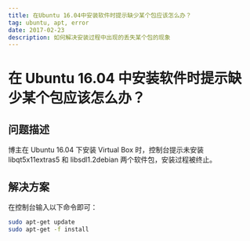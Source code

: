 ```yaml
---
title: 在Ubuntu 16.04中安装软件时提示缺少某个包应该怎么办？
tag: ubuntu, apt, error
date: 2017-02-23
description: 如何解决安装过程中出现的丢失某个包的现象
---
```


# 在 Ubuntu 16.04 中安装软件时提示缺少某个包应该怎么办？

## 问题描述

博主在 Ubuntu 16.04 下安装 Virtual Box 时，控制台提示未安装 libqt5x11extras5 和 libsdl1.2debian 两个软件包，安装过程被终止。

## 解决方案

在控制台输入以下命令即可：

```bash
sudo apt-get update
sudo apt-get -f install
```
